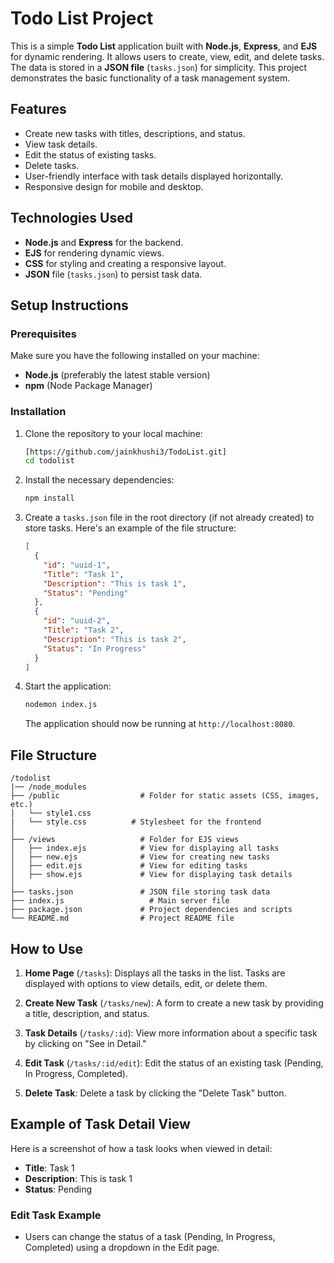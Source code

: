 # Todo List Project

This is a simple **Todo List** application built with **Node.js**, **Express**, and **EJS** for dynamic rendering. It allows users to create, view, edit, and delete tasks. The data is stored in a **JSON file** (`tasks.json`) for simplicity. This project demonstrates the basic functionality of a task management system.

## Features

- Create new tasks with titles, descriptions, and status.
- View task details.
- Edit the status of existing tasks.
- Delete tasks.
- User-friendly interface with task details displayed horizontally.
- Responsive design for mobile and desktop.

## Technologies Used

- **Node.js** and **Express** for the backend.
- **EJS** for rendering dynamic views.
- **CSS** for styling and creating a responsive layout.
- **JSON** file (`tasks.json`) to persist task data.

## Setup Instructions

### Prerequisites

Make sure you have the following installed on your machine:

- **Node.js** (preferably the latest stable version)
- **npm** (Node Package Manager)

### Installation

1. Clone the repository to your local machine:

   ```bash
   [https://github.com/jainkhushi3/TodoList.git]
   cd todolist
   ```

2. Install the necessary dependencies:

   ```bash
   npm install
   ```

3. Create a `tasks.json` file in the root directory (if not already created) to store tasks. Here's an example of the file structure:

   ```json
   [
     {
       "id": "uuid-1",
       "Title": "Task 1",
       "Description": "This is task 1",
       "Status": "Pending"
     },
     {
       "id": "uuid-2",
       "Title": "Task 2",
       "Description": "This is task 2",
       "Status": "In Progress"
     }
   ]
   ```

4. Start the application:

   ```bash
   nodemon index.js
   ```

   The application should now be running at `http://localhost:8080`.

## File Structure

```
/todolist
|── /node_modules
├── /public                  # Folder for static assets (CSS, images, etc.)
│   └── style1.css
|   └── style.css          # Stylesheet for the frontend
│
├── /views                   # Folder for EJS views
│   ├── index.ejs            # View for displaying all tasks
│   ├── new.ejs              # View for creating new tasks
│   ├── edit.ejs             # View for editing tasks
│   ├── show.ejs             # View for displaying task details
│
├── tasks.json               # JSON file storing task data
├── index.js                   # Main server file
├── package.json             # Project dependencies and scripts
└── README.md                # Project README file
```

## How to Use

1. **Home Page** (`/tasks`): Displays all the tasks in the list. Tasks are displayed with options to view details, edit, or delete them.
   
2. **Create New Task** (`/tasks/new`): A form to create a new task by providing a title, description, and status.
   
3. **Task Details** (`/tasks/:id`): View more information about a specific task by clicking on "See in Detail."
   
4. **Edit Task** (`/tasks/:id/edit`): Edit the status of an existing task (Pending, In Progress, Completed).

5. **Delete Task**: Delete a task by clicking the "Delete Task" button.

## Example of Task Detail View

Here is a screenshot of how a task looks when viewed in detail:

- **Title**: Task 1
- **Description**: This is task 1
- **Status**: Pending

### Edit Task Example

- Users can change the status of a task (Pending, In Progress, Completed) using a dropdown in the Edit page.
